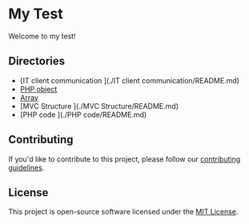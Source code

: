 # My Test

Welcome to my test! 

## Directories

- [IT client communication ](./IT client communication/README.md)
- [PHP object  ](./PHP%20object%20/README.md)
- [Array](./Array/README.md)
- [MVC Structure ](./MVC Structure/README.md)
- [PHP code ](./PHP code/README.md)


## Contributing

If you'd like to contribute to this project, please follow our [contributing guidelines](CONTRIBUTING.md).

## License

This project is open-source software licensed under the [MIT License](LICENSE).

